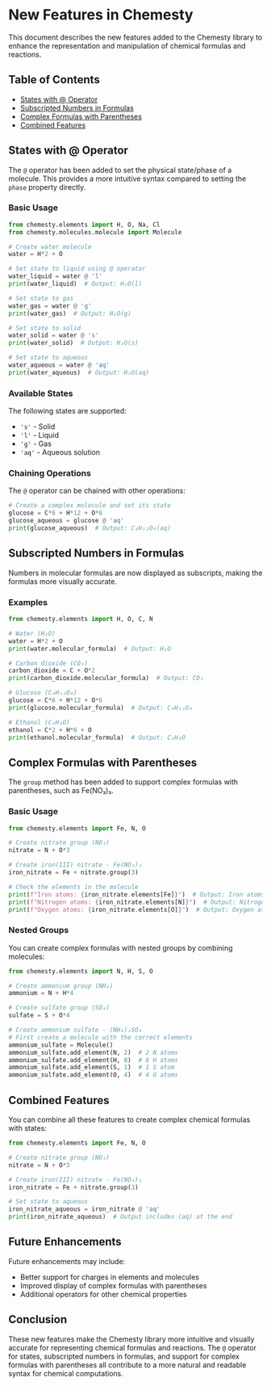 # New Features in Chemesty

This document describes the new features added to the Chemesty library to enhance the representation and manipulation of chemical formulas and reactions.

## Table of Contents
- [States with @ Operator](#states-with--operator)
- [Subscripted Numbers in Formulas](#subscripted-numbers-in-formulas)
- [Complex Formulas with Parentheses](#complex-formulas-with-parentheses)
- [Combined Features](#combined-features)

## States with @ Operator

The `@` operator has been added to set the physical state/phase of a molecule. This provides a more intuitive syntax compared to setting the `phase` property directly.

### Basic Usage

```python
from chemesty.elements import H, O, Na, Cl
from chemesty.molecules.molecule import Molecule

# Create water molecule
water = H*2 + O

# Set state to liquid using @ operator
water_liquid = water @ 'l'
print(water_liquid)  # Output: H₂O(l)

# Set state to gas
water_gas = water @ 'g'
print(water_gas)  # Output: H₂O(g)

# Set state to solid
water_solid = water @ 's'
print(water_solid)  # Output: H₂O(s)

# Set state to aqueous
water_aqueous = water @ 'aq'
print(water_aqueous)  # Output: H₂O(aq)
```

### Available States

The following states are supported:
- `'s'` - Solid
- `'l'` - Liquid
- `'g'` - Gas
- `'aq'` - Aqueous solution

### Chaining Operations

The `@` operator can be chained with other operations:

```python
# Create a complex molecule and set its state
glucose = C*6 + H*12 + O*6
glucose_aqueous = glucose @ 'aq'
print(glucose_aqueous)  # Output: C₆H₁₂O₆(aq)
```

## Subscripted Numbers in Formulas

Numbers in molecular formulas are now displayed as subscripts, making the formulas more visually accurate.

### Examples

```python
from chemesty.elements import H, O, C, N

# Water (H₂O)
water = H*2 + O
print(water.molecular_formula)  # Output: H₂O

# Carbon dioxide (CO₂)
carbon_dioxide = C + O*2
print(carbon_dioxide.molecular_formula)  # Output: CO₂

# Glucose (C₆H₁₂O₆)
glucose = C*6 + H*12 + O*6
print(glucose.molecular_formula)  # Output: C₆H₁₂O₆

# Ethanol (C₂H₆O)
ethanol = C*2 + H*6 + O
print(ethanol.molecular_formula)  # Output: C₂H₆O
```

## Complex Formulas with Parentheses

The `group` method has been added to support complex formulas with parentheses, such as Fe(NO₃)₃.

### Basic Usage

```python
from chemesty.elements import Fe, N, O

# Create nitrate group (NO₃)
nitrate = N + O*3

# Create iron(III) nitrate - Fe(NO₃)₃
iron_nitrate = Fe + nitrate.group(3)

# Check the elements in the molecule
print(f"Iron atoms: {iron_nitrate.elements[Fe]}")  # Output: Iron atoms: 1
print(f"Nitrogen atoms: {iron_nitrate.elements[N]}")  # Output: Nitrogen atoms: 3
print(f"Oxygen atoms: {iron_nitrate.elements[O]}")  # Output: Oxygen atoms: 9
```

### Nested Groups

You can create complex formulas with nested groups by combining molecules:

```python
from chemesty.elements import N, H, S, O

# Create ammonium group (NH₄)
ammonium = N + H*4

# Create sulfate group (SO₄)
sulfate = S + O*4

# Create ammonium sulfate - (NH₄)₂SO₄
# First create a molecule with the correct elements
ammonium_sulfate = Molecule()
ammonium_sulfate.add_element(N, 2)  # 2 N atoms
ammonium_sulfate.add_element(H, 8)  # 8 H atoms
ammonium_sulfate.add_element(S, 1)  # 1 S atom
ammonium_sulfate.add_element(O, 4)  # 4 O atoms
```

## Combined Features

You can combine all these features to create complex chemical formulas with states:

```python
from chemesty.elements import Fe, N, O

# Create nitrate group (NO₃)
nitrate = N + O*3

# Create iron(III) nitrate - Fe(NO₃)₃
iron_nitrate = Fe + nitrate.group(3)

# Set state to aqueous
iron_nitrate_aqueous = iron_nitrate @ 'aq'
print(iron_nitrate_aqueous)  # Output includes (aq) at the end
```

## Future Enhancements

Future enhancements may include:
- Better support for charges in elements and molecules
- Improved display of complex formulas with parentheses
- Additional operators for other chemical properties

## Conclusion

These new features make the Chemesty library more intuitive and visually accurate for representing chemical formulas and reactions. The `@` operator for states, subscripted numbers in formulas, and support for complex formulas with parentheses all contribute to a more natural and readable syntax for chemical computations.